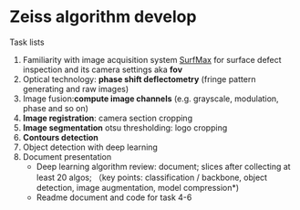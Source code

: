 # Zeiss algorithm develop

Task lists
1. Familiarity with image acquisition system [SurfMax](https://www.zeiss.com/metrology/products/systems/surface-defect-detection/surfmax-s.html) for surface defect inspection
   and its camera settings aka **fov** 
2. Optical technology: **phase shift deflectometry** (fringe pattern generating and raw images)
3. Image fusion:**compute image channels** (e.g. grayscale, modulation, phase and so on)
4. **Image registration**: camera section cropping
5. **Image segmentation** otsu thresholding: logo cropping
6. **Contours detection**
7. Object detection with deep learning
8. Document presentation
   - Deep learning algorithm review: document; slices after collecting at least 20 algos; （key points: classification / backbone, object detection, image augmentation, model compression*)
   - Readme document and code for task 4-6

